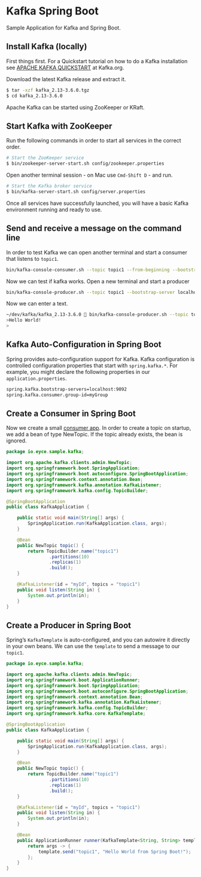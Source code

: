 # Kafka Spring Boot

Sample Application for Kafka and Spring Boot.

## Install Kafka (locally)

First things first. For a Quickstart tutorial on how to do a Kafka installation 
see [APACHE KAFKA QUICKSTART](https://kafka.apache.org/quickstart) at Kafka.org.

Download the latest Kafka release and extract it.

```bash
$ tar -xzf kafka_2.13-3.6.0.tgz
$ cd kafka_2.13-3.6.0
```

Apache Kafka can be started using ZooKeeper or KRaft.

## Start Kafka with ZooKeeper

Run the following commands in order to start all services in the correct order.

```bash
# Start the ZooKeeper service
$ bin/zookeeper-server-start.sh config/zookeeper.properties
```

Open another terminal session - on Mac use `Cmd-Shift D` - and run.

```bash
# Start the Kafka broker service
$ bin/kafka-server-start.sh config/server.properties
```

Once all services have successfully launched, you will have a basic Kafka environment running and ready to use.

## Send and receive a message on the command line

In order to test Kafka we can open another terminal and start a consumer that listens to `topic1`.

```bash
bin/kafka-console-consumer.sh --topic topic1 --from-beginning --bootstrap-server localhost:9092
```

Now we can test if kafka works. Open a new terminal and start a producer

```bash
bin/kafka-console-producer.sh --topic topic1 --bootstrap-server localhost:9092
```

Now we can enter a text.

```bash
~/dev/kafka/kafka_2.13-3.6.0  bin/kafka-console-producer.sh --topic topic1 --bootstrap-server localhost:9092
>Hello World!
>
```

## Kafka Auto-Configuration in Spring Boot

Spring provides auto-configuration support for Kafka.
Kafka configuration is controlled configuration properties that start with `spring.kafka.*`.
For example, you might declare the following properties in our `application.properties`.

```bash
spring.kafka.bootstrap-servers=localhost:9092
spring.kafka.consumer.group-id=myGroup
```

## Create a Consumer in Spring Boot

Now we create a small [consumer app](https://docs.spring.io/spring-kafka/docs/current/reference/html/#spring-boot-consumer-app).
In order to create a topic on startup, we add a bean of type NewTopic.
If the topic already exists, the bean is ignored.

```java
package io.eyce.sample.kafka;

import org.apache.kafka.clients.admin.NewTopic;
import org.springframework.boot.SpringApplication;
import org.springframework.boot.autoconfigure.SpringBootApplication;
import org.springframework.context.annotation.Bean;
import org.springframework.kafka.annotation.KafkaListener;
import org.springframework.kafka.config.TopicBuilder;

@SpringBootApplication
public class KafkaApplication {

	public static void main(String[] args) {
		SpringApplication.run(KafkaApplication.class, args);
	}

	@Bean
	public NewTopic topic() {
		return TopicBuilder.name("topic1")
				.partitions(10)
				.replicas(1)
				.build();
	}

	@KafkaListener(id = "myId", topics = "topic1")
	public void listen(String in) {
		System.out.println(in);
	}
}
```

## Create a Producer in Spring Boot

Spring’s `KafkaTemplate` is auto-configured, and you can autowire it directly in your own beans.
We can use the `template` to send a message to our `topic1`.

```java
package io.eyce.sample.kafka;

import org.apache.kafka.clients.admin.NewTopic;
import org.springframework.boot.ApplicationRunner;
import org.springframework.boot.SpringApplication;
import org.springframework.boot.autoconfigure.SpringBootApplication;
import org.springframework.context.annotation.Bean;
import org.springframework.kafka.annotation.KafkaListener;
import org.springframework.kafka.config.TopicBuilder;
import org.springframework.kafka.core.KafkaTemplate;

@SpringBootApplication
public class KafkaApplication {

	public static void main(String[] args) {
		SpringApplication.run(KafkaApplication.class, args);
	}

	@Bean
	public NewTopic topic() {
		return TopicBuilder.name("topic1")
				.partitions(10)
				.replicas(1)
				.build();
	}

	@KafkaListener(id = "myId", topics = "topic1")
	public void listen(String in) {
		System.out.println(in);
	}

	@Bean
	public ApplicationRunner runner(KafkaTemplate<String, String> template) {
		return args -> {
			template.send("topic1", "Hello World from Spring Boot!");
		};
	}
}
```



